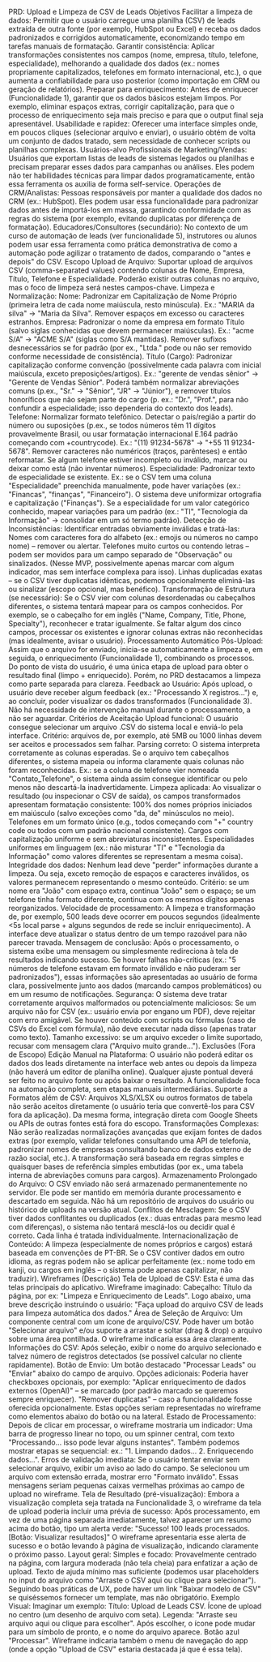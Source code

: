 PRD: Upload e Limpeza de CSV de Leads
Objetivos
Facilitar a limpeza de dados: Permitir que o usuário carregue uma planilha (CSV) de leads extraída de outra fonte (por exemplo, HubSpot ou Excel) e receba os dados padronizados e corrigidos automaticamente, economizando tempo em tarefas manuais de formatação.
Garantir consistência: Aplicar transformações consistentes nos campos (nome, empresa, título, telefone, especialidade), melhorando a qualidade dos dados (ex.: nomes propriamente capitalizados, telefones em formato internacional, etc.), o que aumenta a confiabilidade para uso posterior (como importação em CRM ou geração de relatórios).
Preparar para enriquecimento: Antes de enriquecer (Funcionalidade 1), garantir que os dados básicos estejam limpos. Por exemplo, eliminar espaços extras, corrigir capitalização, para que o processo de enriquecimento seja mais preciso e para que o output final seja apresentável.
Usabilidade e rapidez: Oferecer uma interface simples onde, em poucos cliques (selecionar arquivo e enviar), o usuário obtém de volta um conjunto de dados tratado, sem necessidade de conhecer scripts ou planilhas complexas.
Usuários-alvo
Profissionais de Marketing/Vendas: Usuários que exportam listas de leads de sistemas legados ou planilhas e precisam preparar esses dados para campanhas ou análises. Eles podem não ter habilidades técnicas para limpar dados programaticamente, então essa ferramenta os auxilia de forma self-service.
Operações de CRM/Analistas: Pessoas responsáveis por manter a qualidade dos dados no CRM (ex.: HubSpot). Eles podem usar essa funcionalidade para padronizar dados antes de importá-los em massa, garantindo conformidade com as regras do sistema (por exemplo, evitando duplicatas por diferença de formatação).
Educadores/Consultores (secundário): No contexto de um curso de automação de leads (ver funcionalidade 5), instrutores ou alunos podem usar essa ferramenta como prática demonstrativa de como a automação pode agilizar o tratamento de dados, comparando o "antes e depois" do CSV.
Escopo
Upload de Arquivo: Suportar upload de arquivos CSV (comma-separated values) contendo colunas de Nome, Empresa, Título, Telefone e Especialidade. Poderão existir outras colunas no arquivo, mas o foco de limpeza será nestes campos-chave.
Limpeza e Normalização:
Nome: Padronizar em Capitalização de Nome Próprio (primeira letra de cada nome maiúscula, resto minúscula). Ex.: "MARIA da silva" -> "Maria da Silva". Remover espaços em excesso ou caracteres estranhos.
Empresa: Padronizar o nome da empresa em formato Título (salvo siglas conhecidas que devem permanecer maiúsculas). Ex.: "acme S/A" -> "ACME S/A" (siglas como S/A mantidas). Remover sufixos desnecessários se for padrão (por ex., "Ltda." pode ou não ser removido conforme necessidade de consistência).
Título (Cargo): Padronizar capitalização conforme convenção (possivelmente cada palavra com inicial maiúscula, exceto preposições/artigos). Ex.: "gerente de vendas sênior" -> "Gerente de Vendas Sênior". Poderá também normalizar abreviações comuns (p.ex., "Sr." -> "Sênior", "JR" -> "Júnior"), e remover títulos honoríficos que não sejam parte do cargo (p. ex.: "Dr.", "Prof.", para não confundir a especialidade; isso dependeria do contexto dos leads).
Telefone: Normalizar formato telefônico. Detectar o país/região a partir do número ou suposições (p.ex., se todos números têm 11 dígitos provavelmente Brasil, ou usar formatação internacional E.164 padrão começando com +countrycode). Ex.: "(11) 91234-5678" -> "+55 11 91234-5678". Remover caracteres não numéricos (traços, parênteses) e então reformatar. Se algum telefone estiver incompleto ou inválido, marcar ou deixar como está (não inventar números).
Especialidade: Padronizar texto de especialidade se existente. Ex.: se o CSV tem uma coluna "Especialidade" preenchida manualmente, pode haver variações (ex.: "Financas", "finanças", "Financeiro"). O sistema deve uniformizar ortografia e capitalização ("Finanças"). Se a especialidade for um valor categórico conhecido, mapear variações para um padrão (ex.: "TI", "Tecnologia da Informação" -> consolidar em um só termo padrão).
Detecção de Inconsistências: Identificar entradas obviamente inválidas e tratá-las:
Nomes com caracteres fora do alfabeto (ex.: emojis ou números no campo nome) – remover ou alertar.
Telefones muito curtos ou contendo letras – podem ser movidos para um campo separado de "Observação" ou sinalizados. (Nesse MVP, possivelmente apenas marcar com algum indicador, mas sem interface complexa para isso).
Linhas duplicadas exatas – se o CSV tiver duplicatas idênticas, podemos opcionalmente eliminá-las ou sinalizar (escopo opcional, mas benéfico).
Transformação de Estrutura (se necessário): Se o CSV vier com colunas desordenadas ou cabeçalhos diferentes, o sistema tentará mapear para os campos conhecidos. Por exemplo, se o cabeçalho for em inglês ("Name, Company, Title, Phone, Specialty"), reconhecer e tratar igualmente. Se faltar algum dos cinco campos, processar os existentes e ignorar colunas extras não reconhecidas (mas idealmente, avisar o usuário).
Processamento Automático Pós-Upload: Assim que o arquivo for enviado, inicia-se automaticamente a limpeza e, em seguida, o enriquecimento (Funcionalidade 1), combinando os processos. Do ponto de vista do usuário, é uma única etapa de upload para obter o resultado final (limpo + enriquecido). Porém, no PRD destacamos a limpeza como parte separada para clareza.
Feedback ao Usuário: Após upload, o usuário deve receber algum feedback (ex.: "Processando X registros...") e, ao concluir, poder visualizar os dados transformados (Funcionalidade 3). Não há necessidade de intervenção manual durante o processamento, a não ser aguardar.
Critérios de Aceitação
Upload funcional: O usuário consegue selecionar um arquivo .CSV do sistema local e enviá-lo pela interface. Critério: arquivos de, por exemplo, até 5MB ou 1000 linhas devem ser aceitos e processados sem falhar.
Parsing correto: O sistema interpreta corretamente as colunas esperadas. Se o arquivo tem cabeçalhos diferentes, o sistema mapeia ou informa claramente quais colunas não foram reconhecidas. Ex.: se a coluna de telefone vier nomeada "Contato_Telefone", o sistema ainda assim consegue identificar ou pelo menos não descartá-la inadvertidamente.
Limpeza aplicada: Ao visualizar o resultado (ou inspecionar o CSV de saída), os campos transformados apresentam formatação consistente:
100% dos nomes próprios iniciados em maiúsculo (salvo exceções como "da, de" minúsculos no meio).
Telefones em um formato único (e.g., todos começando com "+" country code ou todos com um padrão nacional consistente).
Cargos com capitalização uniforme e sem abreviaturas inconsistentes.
Especialidades uniformes em linguagem (ex.: não misturar "TI" e "Tecnologia da Informação" como valores diferentes se representam a mesma coisa).
Integridade dos dados: Nenhum lead deve "perder" informações durante a limpeza. Ou seja, exceto remoção de espaços e caracteres inválidos, os valores permanecem representando o mesmo conteúdo. Critério: se um nome era "João" com espaço extra, continua "João" sem o espaço; se um telefone tinha formato diferente, continua com os mesmos dígitos apenas reorganizados.
Velocidade de processamento: A limpeza e transformação de, por exemplo, 500 leads deve ocorrer em poucos segundos (idealmente <5s local parse + alguns segundos de rede se incluir enriquecimento). A interface deve atualizar o status dentro de um tempo razoável para não parecer travada.
Mensagem de conclusão: Após o processamento, o sistema exibe uma mensagem ou simplesmente redireciona à tela de resultados indicando sucesso. Se houver falhas não-críticas (ex.: "5 números de telefone estavam em formato inválido e não puderam ser padronizados"), essas informações são apresentadas ao usuário de forma clara, possivelmente junto aos dados (marcando campos problemáticos) ou em um resumo de notificações.
Segurança: O sistema deve tratar corretamente arquivos malformados ou potencialmente maliciosos:
Se um arquivo não for CSV (ex.: usuário envia por engano um PDF), deve rejeitar com erro amigável.
Se houver conteúdo com scripts ou fórmulas (caso de CSVs do Excel com fórmula), não deve executar nada disso (apenas tratar como texto).
Tamanho excessivo: se um arquivo exceder o limite suportado, recusar com mensagem clara ("Arquivo muito grande...").
Exclusões (Fora de Escopo)
Edição Manual na Plataforma: O usuário não poderá editar os dados dos leads diretamente na interface web antes ou depois da limpeza (não haverá um editor de planilha online). Qualquer ajuste pontual deverá ser feito no arquivo fonte ou após baixar o resultado. A funcionalidade foca na automação completa, sem etapas manuais intermediárias.
Suporte a Formatos além de CSV: Arquivos XLS/XLSX ou outros formatos de tabela não serão aceitos diretamente (o usuário teria que convertê-los para CSV fora da aplicação). Da mesma forma, integração direta com Google Sheets ou APIs de outras fontes está fora do escopo.
Transformações Complexas: Não serão realizadas normalizações avançadas que exijam fontes de dados extras (por exemplo, validar telefones consultando uma API de telefonia, padronizar nomes de empresas consultando banco de dados externo de razão social, etc.). A transformação será baseada em regras simples e quaisquer bases de referência simples embutidas (por ex., uma tabela interna de abreviações comuns para cargos).
Armazenamento Prolongado do Arquivo: O CSV enviado não será armazenado permanentemente no servidor. Ele pode ser mantido em memória durante processamento e descartado em seguida. Não há um repositório de arquivos do usuário ou histórico de uploads na versão atual.
Conflitos de Mesclagem: Se o CSV tiver dados conflitantes ou duplicados (ex.: duas entradas para mesmo lead com diferenças), o sistema não tentará mesclá-los ou decidir qual é correto. Cada linha é tratada individualmente.
Internacionalização de Conteúdo: A limpeza (especialmente de nomes próprios e cargos) estará baseada em convenções de PT-BR. Se o CSV contiver dados em outro idioma, as regras podem não se aplicar perfeitamente (ex.: nome todo em kanji, ou cargos em inglês – o sistema pode apenas capitalizar, não traduzir).
Wireframes (Descrição)
Tela de Upload de CSV: Esta é uma das telas principais do aplicativo. Wireframe imaginado:
Cabeçalho: Título da página, por ex: "Limpeza e Enriquecimento de Leads". Logo abaixo, uma breve descrição instruindo o usuário: "Faça upload do arquivo CSV de leads para limpeza automática dos dados."
Área de Seleção de Arquivo: Um componente central com um ícone de arquivo/CSV. Pode haver um botão "Selecionar arquivo" e/ou suporte a arrastar e soltar (drag & drop) o arquivo sobre uma área pontilhada. O wireframe indicaria essa área claramente.
Informações do CSV: Após seleção, exibir o nome do arquivo selecionado e talvez número de registros detectados (se possível calcular no cliente rapidamente).
Botão de Envio: Um botão destacado "Processar Leads" ou "Enviar" abaixo do campo de arquivo.
Opções adicionais: Poderia haver checkboxes opcionais, por exemplo:
"Aplicar enriquecimento de dados externos (OpenAI)" – se marcado (por padrão marcado se queremos sempre enriquecer).
"Remover duplicatas" – caso a funcionalidade fosse oferecida opcionalmente.
Estas opções seriam representadas no wireframe como elementos abaixo do botão ou na lateral.
Estado de Processamento: Depois de clicar em processar, o wireframe mostraria um indicador:
Uma barra de progresso linear no topo, ou um spinner central, com texto "Processando... isso pode levar alguns instantes".
Também podemos mostrar etapas se sequencial: ex.: "1. Limpando dados... 2. Enriquecendo dados...".
Erros de validação imediata: Se o usuário tentar enviar sem selecionar arquivo, exibir um aviso ao lado do campo. Se selecionou um arquivo com extensão errada, mostrar erro "Formato inválido". Essas mensagens seriam pequenas caixas vermelhas próximas ao campo de upload no wireframe.
Tela de Resultado (pré-visualização): Embora a visualização completa seja tratada na Funcionalidade 3, o wireframe da tela de upload poderia incluir uma prévia de sucesso:
Após processamento, em vez de uma página separada imediatamente, talvez aparecer um resumo acima do botão, tipo um alerta verde: "Sucesso! 100 leads processados. [Botão: Visualizar resultados]"
O wireframe apresentaria esse alerta de sucesso e o botão levando à página de visualização, indicando claramente o próximo passo.
Layout geral: Simples e focado:
Provavelmente centrado na página, com largura moderada (não tela cheia) para enfatizar a ação de upload.
Texto de ajuda mínimo mas suficiente (podemos usar placeholders no input do arquivo como "Arraste o CSV aqui ou clique para selecionar").
Seguindo boas práticas de UX, pode haver um link "Baixar modelo de CSV" se quiséssemos fornecer um template, mas não obrigatório.
Exemplo Visual: Imaginar um exemplo:
Título: Upload de Leads CSV.
Ícone de upload no centro (um desenho de arquivo com seta).
Legenda: "Arraste seu arquivo aqui ou clique para escolher".
Após escolher, o ícone pode mudar para um símbolo de pronto, e o nome do arquivo aparece.
Botão azul "Processar".
Wireframe indicaria também o menu de navegação do app (onde a opção "Upload de CSV" estaria destacada já que é essa tela).